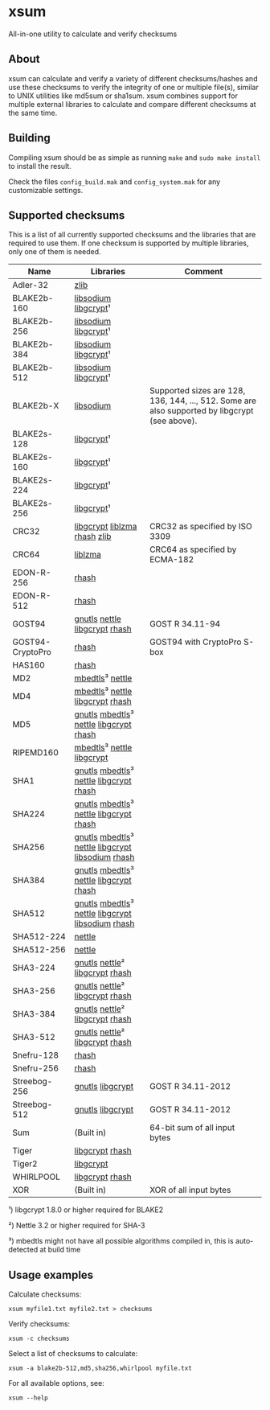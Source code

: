 # xsum

All-in-one utility to calculate and verify checksums

## About

xsum can calculate and verify a variety of different checksums/hashes and use these checksums to verify the integrity of one or multiple file(s), similar to UNIX utilities like md5sum or sha1sum. xsum combines support for multiple external libraries to calculate and compare different checksums at the same time.

## Building

Compiling xsum should be as simple as running `make` and `sudo make install` to install the result.

Check the files `config_build.mak` and `config_system.mak` for any customizable settings.

## Supported checksums

This is a list of all currently supported checksums and the libraries that are required to use them. If one checksum is supported by multiple libraries, only one of them is needed.

Name | Libraries | Comment
--- | --- | ---
Adler-32 | [zlib](https://www.zlib.net/) |
BLAKE2b-160 | [libsodium](https://download.libsodium.org/doc/) [libgcrypt](https://www.gnupg.org/related_software/libgcrypt/)¹ |
BLAKE2b-256 | [libsodium](https://download.libsodium.org/doc/) [libgcrypt](https://www.gnupg.org/related_software/libgcrypt/)¹ |
BLAKE2b-384 | [libsodium](https://download.libsodium.org/doc/) [libgcrypt](https://www.gnupg.org/related_software/libgcrypt/)¹ |
BLAKE2b-512 | [libsodium](https://download.libsodium.org/doc/) [libgcrypt](https://www.gnupg.org/related_software/libgcrypt/)¹ |
BLAKE2b-X | [libsodium](https://download.libsodium.org/doc/) | Supported sizes are 128, 136, 144, ..., 512. Some are also supported by libgcrypt (see above).
BLAKE2s-128 | [libgcrypt](https://www.gnupg.org/related_software/libgcrypt/)¹ |
BLAKE2s-160 | [libgcrypt](https://www.gnupg.org/related_software/libgcrypt/)¹ |
BLAKE2s-224 | [libgcrypt](https://www.gnupg.org/related_software/libgcrypt/)¹ |
BLAKE2s-256 | [libgcrypt](https://www.gnupg.org/related_software/libgcrypt/)¹ |
CRC32 | [libgcrypt](https://www.gnupg.org/related_software/libgcrypt/) [liblzma](https://tukaani.org/xz/) [rhash](http://rhash.sourceforge.net/) [zlib](https://www.zlib.net/) | CRC32 as specified by ISO 3309
CRC64 | [liblzma](https://tukaani.org/xz/) | CRC64 as specified by ECMA-182
EDON-R-256 | [rhash](http://rhash.sourceforge.net/) |
EDON-R-512 | [rhash](http://rhash.sourceforge.net/) |
GOST94 | [gnutls](https://www.gnutls.org/) [nettle](https://www.lysator.liu.se/~nisse/nettle/nettle.html) [libgcrypt](https://www.gnupg.org/related_software/libgcrypt/) [rhash](http://rhash.sourceforge.net/) | GOST R 34.11-94
GOST94-CryptoPro | [rhash](http://rhash.sourceforge.net/) | GOST94 with CryptoPro S-box
HAS160 | [rhash](http://rhash.sourceforge.net/) |
MD2 | [mbedtls](https://tls.mbed.org/)³ [nettle](https://www.lysator.liu.se/~nisse/nettle/nettle.html) |
MD4 | [mbedtls](https://tls.mbed.org/)³ [nettle](https://www.lysator.liu.se/~nisse/nettle/nettle.html) [libgcrypt](https://www.gnupg.org/related_software/libgcrypt/) [rhash](http://rhash.sourceforge.net/) |
MD5 | [gnutls](https://www.gnutls.org/) [mbedtls](https://tls.mbed.org/)³ [nettle](https://www.lysator.liu.se/~nisse/nettle/nettle.html) [libgcrypt](https://www.gnupg.org/related_software/libgcrypt/) [rhash](http://rhash.sourceforge.net/) |
RIPEMD160 | [mbedtls](https://tls.mbed.org/)³ [nettle](https://www.lysator.liu.se/~nisse/nettle/nettle.html) [libgcrypt](https://www.gnupg.org/related_software/libgcrypt/) |
SHA1 | [gnutls](https://www.gnutls.org/) [mbedtls](https://tls.mbed.org/)³ [nettle](https://www.lysator.liu.se/~nisse/nettle/nettle.html) [libgcrypt](https://www.gnupg.org/related_software/libgcrypt/) [rhash](http://rhash.sourceforge.net/) |
SHA224 | [gnutls](https://www.gnutls.org/) [mbedtls](https://tls.mbed.org/)³ [nettle](https://www.lysator.liu.se/~nisse/nettle/nettle.html) [libgcrypt](https://www.gnupg.org/related_software/libgcrypt/) [rhash](http://rhash.sourceforge.net/) |
SHA256 | [gnutls](https://www.gnutls.org/) [mbedtls](https://tls.mbed.org/)³ [nettle](https://www.lysator.liu.se/~nisse/nettle/nettle.html) [libgcrypt](https://www.gnupg.org/related_software/libgcrypt/) [libsodium](https://download.libsodium.org/doc/) [rhash](http://rhash.sourceforge.net/) |
SHA384 | [gnutls](https://www.gnutls.org/) [mbedtls](https://tls.mbed.org/)³ [nettle](https://www.lysator.liu.se/~nisse/nettle/nettle.html) [libgcrypt](https://www.gnupg.org/related_software/libgcrypt/) [rhash](http://rhash.sourceforge.net/) |
SHA512 | [gnutls](https://www.gnutls.org/) [mbedtls](https://tls.mbed.org/)³ [nettle](https://www.lysator.liu.se/~nisse/nettle/nettle.html) [libgcrypt](https://www.gnupg.org/related_software/libgcrypt/) [libsodium](https://download.libsodium.org/doc/) [rhash](http://rhash.sourceforge.net/) |
SHA512-224 | [nettle](https://www.lysator.liu.se/~nisse/nettle/nettle.html) |
SHA512-256 | [nettle](https://www.lysator.liu.se/~nisse/nettle/nettle.html) |
SHA3-224 | [gnutls](https://www.gnutls.org/) [nettle](https://www.lysator.liu.se/~nisse/nettle/nettle.html)² [libgcrypt](https://www.gnupg.org/related_software/libgcrypt/) [rhash](http://rhash.sourceforge.net/) |
SHA3-256 | [gnutls](https://www.gnutls.org/) [nettle](https://www.lysator.liu.se/~nisse/nettle/nettle.html)² [libgcrypt](https://www.gnupg.org/related_software/libgcrypt/) [rhash](http://rhash.sourceforge.net/) |
SHA3-384 | [gnutls](https://www.gnutls.org/) [nettle](https://www.lysator.liu.se/~nisse/nettle/nettle.html)² [libgcrypt](https://www.gnupg.org/related_software/libgcrypt/) [rhash](http://rhash.sourceforge.net/) |
SHA3-512 | [gnutls](https://www.gnutls.org/) [nettle](https://www.lysator.liu.se/~nisse/nettle/nettle.html)² [libgcrypt](https://www.gnupg.org/related_software/libgcrypt/) [rhash](http://rhash.sourceforge.net/) |
Snefru-128 | [rhash](http://rhash.sourceforge.net/) |
Snefru-256 | [rhash](http://rhash.sourceforge.net/) |
Streebog-256 | [gnutls](https://www.gnutls.org/) [libgcrypt](https://www.gnupg.org/related_software/libgcrypt/) | GOST R 34.11-2012
Streebog-512 | [gnutls](https://www.gnutls.org/) [libgcrypt](https://www.gnupg.org/related_software/libgcrypt/) | GOST R 34.11-2012
Sum | (Built in) | 64-bit sum of all input bytes
Tiger | [libgcrypt](https://www.gnupg.org/related_software/libgcrypt/) [rhash](http://rhash.sourceforge.net/) |
Tiger2 | [libgcrypt](https://www.gnupg.org/related_software/libgcrypt/) |
WHIRLPOOL | [libgcrypt](https://www.gnupg.org/related_software/libgcrypt/) [rhash](http://rhash.sourceforge.net/) |
XOR | (Built in) | XOR of all input bytes

¹) libgcrypt 1.8.0 or higher required for BLAKE2

²) Nettle 3.2 or higher required for SHA-3

³) mbedtls might not have all possible algorithms compiled in, this is auto-detected at build time

## Usage examples

Calculate checksums:
```
xsum myfile1.txt myfile2.txt > checksums
```
Verify checksums:
```
xsum -c checksums
```
Select a list of checksums to calculate:
```
xsum -a blake2b-512,md5,sha256,whirlpool myfile.txt
```
For all available options, see:
```
xsum --help
```
